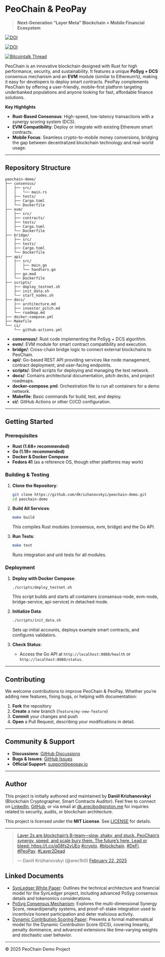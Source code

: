 # PeoChain & PeoPay

> **Next-Generation “Layer Meta” Blockchain + Mobile Financial Ecosystem**

[![DOI](https://zenodo.org/badge/DOI/10.5281/zenodo.14908526.svg)](https://doi.org/10.5281/zenodo.14908526)


[![DOI](https://zenodo.org/badge/DOI/10.5281/zenodo.15617401.svg)](https://doi.org/10.5281/zenodo.15617401)


[![Bitcointalk Thread](https://img.shields.io/badge/Bitcointalk-Thread-blue?style=for-the-badge)](https://bitcointalk.org/index.php?topic=5532958.msg65092666#msg65092666)  


PeoChain is an innovative blockchain designed with Rust for high performance, security, and sustainability. It features a unique **PoSyg + DCS** consensus mechanism and an **EVM** module (similar to Ethereum’s), making it easy for developers to deploy smart contracts. PeoPay complements PeoChain by offering a user-friendly, mobile-first platform targeting underbanked populations and anyone looking for fast, affordable finance solutions.

**Key Highlights**
- **Rust-Based Consensus**: High-speed, low-latency transactions with a synergy scoring system (DCS).
- **EVM Compatibility**: Deploy or integrate with existing Ethereum smart contracts.
- **Mobile Focus**: Seamless crypto-to-mobile money conversions, bridging the gap between decentralized blockchain technology and real-world usage.

---

## Repository Structure

```plaintext
peochain-demo/
├── consensus/
│   ├── src/
│   │   └── main.rs
│   ├── tests/
│   ├── Cargo.toml
│   └── Dockerfile
├── evm/
│   ├── src/
│   ├── contracts/
│   ├── tests/
│   ├── Cargo.toml
│   └── Dockerfile
├── bridge/
│   ├── src/
│   ├── tests/
│   ├── Cargo.toml
│   └── Dockerfile
├── api/
│   ├── src/
│   │   ├── main.go
│   │   └── handlers.go
│   ├── go.mod
│   └── Dockerfile
├── scripts/
│   ├── deploy_testnet.sh
│   ├── init_data.sh
│   └── start_nodes.sh
├── docs/
│   ├── architecture.md
│   ├── investor_pitch.md
│   └── roadmap.md
├── docker-compose.yml
├── Makefile
└── ci/
    └── github-actions.yml
```

- **consensus/**: Rust code implementing the PoSyg + DCS algorithm.
- **evm/**: EVM module for smart contract compatibility and execution.
- **bridge/**: Cross-chain bridge logic to connect external blockchains to PeoChain.
- **api/**: Go-based REST API providing services like node management, contract deployment, and user-facing endpoints.
- **scripts/**: Shell scripts for deploying and managing the test network.
- **docs/**: Contains architectural documentation, pitch decks, and project roadmaps.
- **docker-compose.yml**: Orchestration file to run all containers for a demo network.
- **Makefile**: Basic commands for build, test, and deploy.
- **ci/**: GitHub Actions or other CI/CD configuration.

---

## Getting Started

### Prerequisites
- **Rust (1.68+ recommended)**  
- **Go (1.19+ recommended)**  
- **Docker & Docker Compose**  
- **Fedora 41** (as a reference OS, though other platforms may work)

### Building & Testing

1. **Clone the Repository**:
   ```bash
   git clone https://github.com/dkrizhanovskyi/peochain-demo.git
   cd peochain-demo
   ```

2. **Build All Services**:
   ```bash
   make build
   ```
   This compiles Rust modules (consensus, evm, bridge) and the Go API.

3. **Run Tests**:
   ```bash
   make test
   ```
   Runs integration and unit tests for all modules.

### Deployment

1. **Deploy with Docker Compose**:
   ```bash
   ./scripts/deploy_testnet.sh
   ```
   This script builds and starts all containers (consensus-node, evm-node, bridge-service, api-service) in detached mode.

2. **Initialize Data**:
   ```bash
   ./scripts/init_data.sh
   ```
   Sets up initial accounts, deploys example smart contracts, and configures validators.

3. **Check Status**:
   - Access the Go API at `http://localhost:8080/health` or `http://localhost:8080/status`.

---

## Contributing

We welcome contributions to improve PeoChain & PeoPay. Whether you’re adding new features, fixing bugs, or helping with documentation:

1. **Fork** the repository  
2. **Create** a new branch (`feature/my-new-feature`)  
3. **Commit** your changes and push  
4. **Open** a Pull Request, describing your modifications in detail.

---

## Community & Support

- **Discussions**: [GitHub Discussions](https://github.com/orgs/PeoPay/discussions)  
- **Bugs & Issues**: [GitHub Issues](https://github.com/orgs/PeoPay/issues)  
- **Official Support**: [support@peopay.io](mailto:support@peopay.io)

---

## Author

This project is initially authored and maintained by **Daniil Krizhanovskyi** (Blockchain Cryptographer, Smart Contracts Auditor). Feel free to connect on [LinkedIn](https://www.linkedin.com/in/dkrizhanovskyi-seceng/), [GitHub](https://github.com/dkrizhanovskyi), or via email at [dk.arecibo@proton.me](mailto:dk.arecibo@proton.me) for inquiries related to security, audits, or blockchain architecture.

This project is licensed under the **MIT License**. See [LICENSE](LICENSE) for details.

---
[<blockquote class="twitter-tweet"><p lang="en" dir="ltr">Layer 2s are blockchain’s B-team—slow, shaky, and stuck. PeoChain’s synergy, speed, and scale bury them. The future’s here. Lead or bleed: <a href="https://t.co/q08fs2yUEo">https://t.co/q08fs2yUEo</a> <a href="https://twitter.com/hashtag/crypto?src=hash&amp;ref_src=twsrc%5Etfw">#crypto</a>, <a href="https://twitter.com/hashtag/blockchain?src=hash&amp;ref_src=twsrc%5Etfw">#blockchain</a>, <a href="https://twitter.com/hashtag/DeFi?src=hash&amp;ref_src=twsrc%5Etfw">#DeFi</a>, <a href="https://twitter.com/hashtag/PeoPay?src=hash&amp;ref_src=twsrc%5Etfw">#PeoPay</a>, <a href="https://twitter.com/hashtag/Layer2Dead?src=hash&amp;ref_src=twsrc%5Etfw">#Layer2Dead</a></p>&mdash; Daniil Krizhanovskyi (@arec1b0) <a href="https://twitter.com/arec1b0/status/1893168863338021373?ref_src=twsrc%5Etfw">February 22, 2025</a></blockquote>](https://twitter.com/arec1b0/status/1893168863338021373)

## Linked Documents

- [SynLedger White Paper](linked/SynLedger_White_Paper.pdf): Outlines the technical architecture and financial model for the SynLedger project, including advanced PoSyg consensus details and tokenomics considerations.
- [PoSyg Consensus Mechanism](linked/PoSyg_Consensus_Mechanism.pdf): Explores the multi-dimensional Synergy Score, reward/penalty systems, and proof-of-stake integration used to incentivize honest participation and deter malicious activity.
- [Dynamic Contribution Scoring Paper](linked/ssrn-5045954.pdf): Presents a formal mathematical model for the Dynamic Contribution Score (DCS), covering linearity, penalty dominance, and advanced extensions like time-varying weights and stochastic user behavior.

---
© 2025 PeoChain Demo Project
